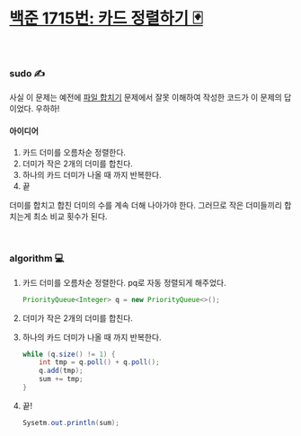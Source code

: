 # [백준 1715번: 카드 정렬하기 🃏](https://www.acmicpc.net/problem/1715)

<br/>

### sudo ✍
사실 이 문제는 예전에 [파일 합치기](https://www.acmicpc.net/problem/11066) 문제에서 잘못 이해하여 작성한 코드가 이 문제의 답이었다. 우하하!

#### 아이디어  
1. 카드 더미를 오름차순 정렬한다.
2. 더미가 작은 2개의 더미를 합친다.
3. 하나의 카드 더미가 나올 때 까지 반복한다.
4. 끝

더미를 합치고 합친 더미의 수를 계속 더해 나아가야 한다. 그러므로 작은 더미들끼리 합치는게 최소 비교 횟수가 된다.

<br/>

### algorithm 💻  
1. 카드 더미를 오름차순 정렬한다.
    pq로 자동 정렬되게 해주었다.
    ```java
    PriorityQueue<Integer> q = new PriorityQueue<>();
    ```

2. 더미가 작은 2개의 더미를 합친다.
3. 하나의 카드 더미가 나올 때 까지 반복한다.
    ```java
    while (q.size() != 1) {
        int tmp = q.poll() + q.poll();
        q.add(tmp);
        sum += tmp;
    }
    ```
4. 끝!
    ```java
    Sysetm.out.println(sum);
    ```